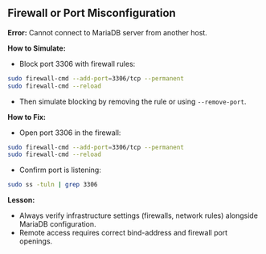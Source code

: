 ## Firewall or Port Misconfiguration

**Error:**
Cannot connect to MariaDB server from another host.

**How to Simulate:**

- Block port 3306 with firewall rules:

```bash
sudo firewall-cmd --add-port=3306/tcp --permanent
sudo firewall-cmd --reload
```

- Then simulate blocking by removing the rule or using `--remove-port`.

**How to Fix:**

- Open port 3306 in the firewall:

```bash
sudo firewall-cmd --add-port=3306/tcp --permanent
sudo firewall-cmd --reload
```

- Confirm port is listening:

```bash
sudo ss -tuln | grep 3306
```

**Lesson:**

- Always verify infrastructure settings (firewalls, network rules) alongside MariaDB configuration.
- Remote access requires correct bind-address and firewall port openings.
